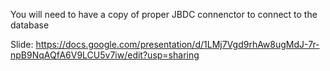 You will need to have a copy of proper JBDC connenctor to connect to the database

Slide: https://docs.google.com/presentation/d/1LMj7Vgd9rhAw8ugMdJ-7r-npB9NqAQfA6V9LCU5v7iw/edit?usp=sharing 
 
